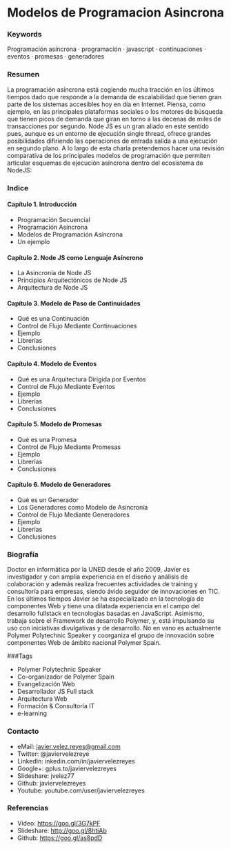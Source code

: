 Modelos de Programacion Asincrona
=================================

### Keywords

Programación asíncrona · programación · javascript · continuaciones · eventos · promesas · generadores

### Resumen

La programación asíncrona está cogiendo mucha tracción en los últimos tiempos dado que responde a la demanda de escalabilidad que tienen gran parte de los sistemas accesibles hoy en día en Internet. Piensa, como ejemplo, en las principales plataformas sociales o los motores de búsqueda que tienen picos de demanda que giran en torno a las decenas de miles de transacciones por segundo. Node JS es un gran aliado en este sentido pues, aunque es un entorno de ejecución single thread, ofrece grandes posibilidades difiriendo las operaciones de entrada salida a una ejecución en segundo plano. A lo largo de esta charla pretendemos hacer una revisión comparativa de los principales modelos de programación que permiten articular esquemas de ejecución asíncrona dentro del ecosistema de NodeJS: 

 
### Indice

#### Capítulo 1. Introducción
- Programación Secuencial
- Programación Asíncrona
- Modelos de Programación Asíncrona
- Un ejemplo

#### Capítulo 2. Node JS como Lenguaje Asíncrono
- La Asincronía de Node JS
- Principios Arquitectónicos de Node JS
- Arquitectura de Node JS

#### Capítulo 3. Modelo de Paso de Continuidades
- Qué es una Continuación
- Control de Flujo Mediante Continuaciones
- Ejemplo
- Librerías
- Conclusiones

#### Capítulo 4. Modelo de Eventos
- Qué es una Arquitectura Dirigida por Eventos
- Control de Flujo Mediante Eventos
- Ejemplo
- Librerías
- Conclusiones

#### Capítulo 5. Modelo de Promesas
- Qué es una Promesa
- Control de Flujo Mediante Promesas
- Ejemplo
- Librerías
- Conclusiones

#### Capítulo 6. Modelo de Generadores
- Qué es un Generador
- Los Generadores como Modelo de Asincronía
- Control de Flujo Mediante Generadores
- Ejemplo
- Librerías
- Conclusiones


### Biografía

Doctor en informática por la UNED desde el año 2009, Javier es investigador y con amplia experiencia en el diseño y análisis de colaboración y además realiza frecuentes actividades de training y consultoría para empresas, siendo ávido seguidor de innovaciones en TIC. En los últimos tiempos Javier se ha especializado en la tecnología de componentes Web y tiene una dilatada experiencia en el campo del desarrollo fullstack en tecnologías basadas en JavaScript. Asimismo, trabaja sobre el Framework de desarrollo Polymer, y, está impulsando su uso con iniciativas divulgativas y de desarrollo. No en vano es actualmente Polymer Polytechnic Speaker y coorganiza el grupo de innovación sobre componentes Web de ámbito nacional Polymer Spain.

###Tags
- Polymer Polytechnic Speaker
- Co-organizador de Polymer Spain 
- Evangelización Web
- Desarrollador JS Full stack
- Arquitectura Web
- Formación & Consultoría IT
- e-learning

### Contacto

- eMail: javier.velez.reyes@gmail.com 
- Twitter: @javiervelezreye
- LinkedIn: inkedin.com/in/javiervelezreyes 
- Google+: gplus.to/javiervelezreyes 
- Slideshare: jvelez77
- Github: javiervelezreyes 
- Youtube: youtube.com/user/javiervelezreyes

### Referencias
- Video: https://goo.gl/3G7kPF
- Slideshare: http://goo.gl/8htiAb
- Github: https://goo.gl/as8pdD
